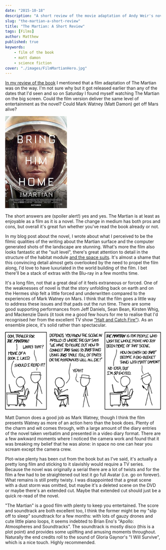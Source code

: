 ```yaml
---
date: "2015-10-18"
description: "A short review of the movie adaptation of Andy Weir's novel The Martian."
slug: "the-martian-a-short-review" 
title: "The Martian: A Short Review"
tags: [Films]
author: Matthew
published: true
keywords:
    - film of the book
    - matt damon
    - science fiction
cover: "./images/FilmMartianHero.jpg"
---
```


[In my review of the book](/the-martian-by-andy-weir/) I mentioned that a film adaptation of The Martian was on the way. I'm not sure why but it got released earlier than any of the dates that I'd seen and so on Saturday I found myself watching The Martian on the big screen. Could the film version deliver the same level of entertainment as the novel? Could Mark Watney (Matt Damon) get off Mars alive?

![Movie poster for The Martian](./images/The-Martian-movie-poster.jpg)

The short answers are (spoiler alert!) yes and yes. The Martian is at least as enjoyable as a film as it is a novel. The change in medium has both pros and cons, but overall it's great fun whether you've read the book already or not.

In my blog post about the novel, I wrote about what I perceived to be the filmic qualities of the writing about the Martian surface and the computer generated shots of the landscape are stunning. What's more the film also looks fantastic at the "suit level", there's great attention to detail in the structure of the habitat module [and the space suits](http://news.yahoo.com/inside-martian-movies-sleek-spacesuits-explained-183716716.html). It's almost a shame that this convincing detail almost gets overlooked by the need to propel the film along, I'd love to have luxuriated in the world building of the film. I bet there'll be a stack of extras with the Blu-ray in a few months time.

It's a long film, not that a great deal of it feels extraneous or forced. One of the weaknesses of novel is that the story unfolding back on earth and on the Hermes ship felt a little forced and underwritten compared to the experiences of Mark Watney on Mars. I think that the film goes a little way to address these issues and that pads out the run time. There are some good supporting performances from Jeff Daniels, Sean Bean, Kirsten Whig, and Mackenzie Davis (it took me a good few hours for me to realise that I'd recognised her from the excellent TV show ["Halt and Catch Fire"](http://www.amc.com/shows/halt-and-catch-fire)). As an ensemble piece, it's solid rather than spectacular.

![](./images/the_martian_xkcd.png)

Matt Damon does a good job as Mark Watney, though I think the film presents Watney as more of an action hero than the book does. Plenty of the charm and wit comes through, with a large amount of the diary entries of the novel taken verbatim and presented in a video diary format. There are a few awkward moments where I noticed the camera work and found that it was breaking my belief that he was alone: in space no one can hear you scream except the camera crew.

Plot-wise plenty has been cut from the book but as I've said, it's actually a pretty long film and sticking to it slavishly would require a TV series. Because the novel was originally a serial there are a lot of twists and for the film a few had to be straightened out lest it go full Avatar (i.e. go on forever). What remains is still pretty twisty. I was disappointed that a great scene with a dust storm was omitted, but maybe it's a deleted scene on the DVD or maybe there's an extended cut. Maybe that extended cut should just be a quick re-read of the novel.

"The Martian" is a good film with plenty to keep you entertained. The score and soundtrack are both excellent too, I think the former might be my "slip off to sleep" soundtrack for a few months: with lots of gauzy drones and cute little piano loops, it seems indebted to Brian Eno's "Apollo: Atmospheres and Soundtracks". The soundtrack is mostly disco (this is a plot point) and provides some uplifting and amusing moments throughout. Naturally the end credits roll to the sound of Gloria Gaynor's "I Will Survive", which is a nice touch. Highly recommended.
